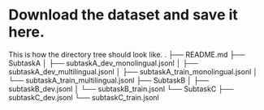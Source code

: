 # Download the dataset and save it here.
This is how the directory tree should look like.
.
├── README.md
├── SubtaskA
│   ├── subtaskA_dev_monolingual.jsonl
│   ├── subtaskA_dev_multilingual.jsonl
│   ├── subtaskA_train_monolingual.jsonl
│   └── subtaskA_train_multilingual.jsonl
├── SubtaskB
│   ├── subtaskB_dev.jsonl
│   └── subtaskB_train.jsonl
└── SubtaskC
    ├── subtaskC_dev.jsonl
    └── subtaskC_train.jsonl
